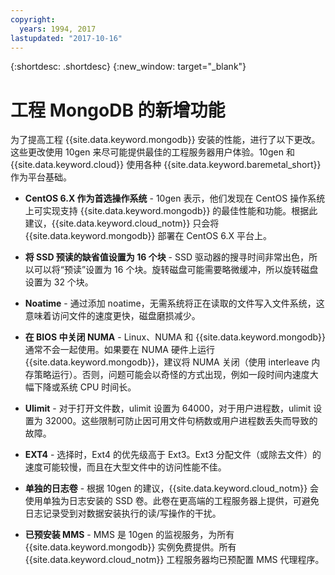 ```yaml
---
copyright:
  years: 1994, 2017
lastupdated: "2017-10-16"
---
```


{:shortdesc: .shortdesc}
{:new_window: target="_blank"}

# 工程 MongoDB <!--installations-->的新增功能

为了提高工程 {{site.data.keyword.mongodb}} 安装的性能，进行了以下更改。这些更改使用 10gen 来尽可能提供最佳的工程服务器用户体验。10gen 和 {{site.data.keyword.cloud}} 使用各种 {{site.data.keyword.baremetal_short}} 作为平台基础<!--{{site.data.keyword.baremetal_short}} provide a consistent high performance set of available resources that cannot be matched in shared resource, multi-tenant platforms.-->。  

* **CentOS 6.X 作为首选操作系统** - 10gen 表示，他们发现在 CentOS 操作系统上可实现支持 {{site.data.keyword.mongodb}} 的最佳性能和功能。根据此建议，{{site.data.keyword.cloud_notm}} 只会将 {{site.data.keyword.mongodb}} 部署在 CentOS 6.X 平台上。

* **将 SSD 预读的缺省值设置为 16 个块** - SSD 驱动器的搜寻时间非常出色，所以可以将“预读”设置为 16 个块。旋转磁盘可能需要略微缓冲，所以旋转磁盘设置为 32 个块。

* **Noatime** - 通过添加 noatime，无需系统将正在读取的文件写入文件系统，这意味着访问文件的速度更快，磁盘磨损减少。

* **在 BIOS 中关闭 NUMA** - Linux、NUMA 和 {{site.data.keyword.mongodb}} 通常不会一起使用。如果要在 NUMA 硬件上运行 {{site.data.keyword.mongodb}}，建议将 NUMA 关闭（使用 interleave 内存策略运行）。否则，问题可能会以奇怪的方式出现，例如一段时间内速度大幅下降或系统 CPU 时间长。

* **Ulimit** - 对于打开文件数，ulimit 设置为 64000，对于用户进程数，ulimit 设置为 32000。这些限制可防止因可用文件句柄数或用户进程数丢失而导致的故障。

* **EXT4** - 选择时，Ext4 的优先级高于 Ext3。Ext3 分配文件（或除去文件）的速度可能较慢，而且在大型文件中的访问性能不佳。

* **单独的日志卷** - 根据 10gen 的建议，{{site.data.keyword.cloud_notm}} 会使用单独为日志安装的 SSD 卷。此卷在更高端的工程服务器上提供，可避免日志记录受到对数据安装执行的读/写操作的干扰。

* **已预安装 MMS** - MMS 是 10gen 的监视服务，为所有 {{site.data.keyword.mongodb}} 实例免费提供。所有 {{site.data.keyword.cloud_notm}} 工程服务器均已预配置 MMS 代理程序。
